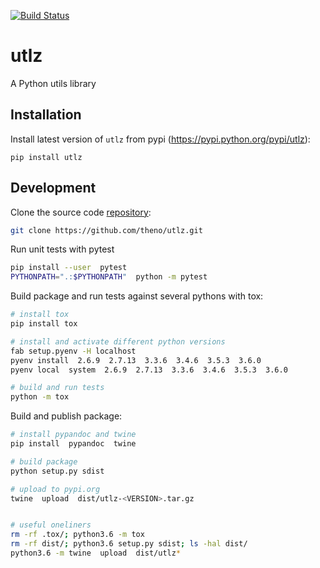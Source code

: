 [![Build Status](https://travis-ci.org/theno/utlz.svg?branch=master)](https://travis-ci.org/theno/utlz)

# utlz

A Python utils library

## Installation

Install latest version of `utlz` from pypi (https://pypi.python.org/pypi/utlz):
```shell
pip install utlz
```

## Development

Clone the source code [repository](https://github.com/theno/utlz):

```bash
git clone https://github.com/theno/utlz.git
```

Run unit tests with pytest

```bash
pip install --user  pytest
PYTHONPATH=".:$PYTHONPATH"  python -m pytest
```

Build package and run tests against several pythons with tox:

```bash
# install tox
pip install tox

# install and activate different python versions
fab setup.pyenv -H localhost
pyenv install  2.6.9  2.7.13  3.3.6  3.4.6  3.5.3  3.6.0
pyenv local  system  2.6.9  2.7.13  3.3.6  3.4.6  3.5.3  3.6.0

# build and run tests
python -m tox
```

Build and publish package:
```bash
# install pypandoc and twine
pip install  pypandoc  twine

# build package
python setup.py sdist

# upload to pypi.org
twine  upload  dist/utlz-<VERSION>.tar.gz


# useful oneliners
rm -rf .tox/; python3.6 -m tox
rm -rf dist/; python3.6 setup.py sdist; ls -hal dist/
python3.6 -m twine  upload  dist/utlz*
```
